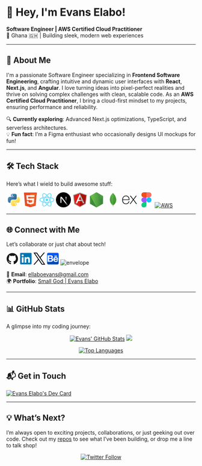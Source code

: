 
# 👋 Hey, I'm Evans Elabo!  

**Software Engineer | AWS Certified Cloud Practitioner**  
📍 Ghana 🇬🇭 | Building sleek, modern web experiences  

---

## 🚀 About Me  
I'm a passionate Software Engineer specializing in **Frontend Software Engineering**, crafting intuitive and dynamic user interfaces with **React**, **Next.js**, and **Angular**. I love turning ideas into pixel-perfect realities and thrive on solving complex challenges with clean, scalable code. As an **AWS Certified Cloud Practitioner**, I bring a cloud-first mindset to my projects, ensuring performance and reliability.  

🔍 **Currently exploring**: Advanced Next.js optimizations, TypeScript, and serverless architectures.  
💡 **Fun fact**: I’m a Figma enthusiast who occasionally designs UI mockups for fun!  

---

## 🛠️ Tech Stack  
Here’s what I wield to build awesome stuff:  

<p align="left">
  <a href="https://www.python.org/" target="_blank" rel="noreferrer"><img src="https://raw.githubusercontent.com/devicons/devicon/master/icons/python/python-original.svg" width="40" height="40" alt="Python" /></a>
  <a href="https://developer.mozilla.org/en-US/docs/Glossary/HTML5" target="_blank" rel="noreferrer"><img src="https://raw.githubusercontent.com/devicons/devicon/master/icons/html5/html5-original.svg" width="40" height="40" alt="HTML5" /></a>
  <a href="https://reactjs.org/" target="_blank" rel="noreferrer"><img src="https://raw.githubusercontent.com/devicons/devicon/master/icons/react/react-original.svg" width="40" height="40" alt="React" /></a>
  <a href="https://nextjs.org/" target="_blank" rel="noreferrer"><img src="https://raw.githubusercontent.com/devicons/devicon/master/icons/nextjs/nextjs-original.svg" width="40" height="40" alt="Next.js" /></a>
  <a href="https://angular.io/" target="_blank" rel="noreferrer"><img src="https://raw.githubusercontent.com/devicons/devicon/master/icons/angularjs/angularjs-original.svg" width="40" height="40" alt="Angular" /></a>
  <a href="https://nodejs.org/en/" target="_blank" rel="noreferrer"><img src="https://raw.githubusercontent.com/devicons/devicon/master/icons/nodejs/nodejs-original.svg" width="40" height="40" alt="Node.js" /></a>
  <a href="https://www.mongodb.com/" target="_blank" rel="noreferrer"><img src="https://raw.githubusercontent.com/devicons/devicon/master/icons/mongodb/mongodb-original.svg" width="40" height="40" alt="MongoDB" /></a>
  <a href="https://expressjs.com/" target="_blank" rel="noreferrer"><img src="https://raw.githubusercontent.com/devicons/devicon/master/icons/express/express-original.svg" width="40" height="40" alt="Express.js" /></a>
  <a href="https://www.figma.com/" target="_blank" rel="noreferrer"><img src="https://raw.githubusercontent.com/devicons/devicon/master/icons/figma/figma-original.svg" width="40" height="40" alt="Figma" /></a>
  <a href="https://aws.amazon.com/" target="_blank" rel="noreferrer"><img src="https://avatars.githubusercontent.com/u/8931462?s=48&v=4" width="40" height="40" alt="AWS" /></a>
</p>

---

## 🌐 Connect with Me  
Let’s collaborate or just chat about tech!  

<p align="left">
  <a href="https://github.com/ellaboevans" target="_blank" rel="noreferrer"><img src="https://raw.githubusercontent.com/devicons/devicon/master/icons/github/github-original.svg" width="32" height="32" alt="GitHub" /></a>
  <a href="https://www.linkedin.com/in/eelaboevans" target="_blank" rel="noreferrer"><img src="https://raw.githubusercontent.com/devicons/devicon/master/icons/linkedin/linkedin-original.svg" width="32" height="32" alt="LinkedIn" /></a>
  <a href="https://twitter.com/dev_concept" target="_blank" rel="noreferrer"><img src="https://raw.githubusercontent.com/devicons/devicon/master/icons/twitter/twitter-original.svg" width="32" height="32" alt="Twitter" /></a>
  <a href="https://www.behance.com/ellaboevans" target="_blank" rel="noreferrer"><img src="https://raw.githubusercontent.com/devicons/devicon/master/icons/behance/behance-original.svg" width="32" height="32" alt="Behance" /></a>
  <a mailto:"https://www.behance.com/ellaboevans" target="_blank" rel="noreferrer"><img src="https://jsmmphbgljjpwklfsxjp.supabase.co/storage/v1/object/public/svgs/envelop.jpg" width="32" height="32" alt="envelope" /></a>
</p>

📧 **Email**: [ellaboevans@gmail.com](mailto:ellaboevans@gmail.com)  
🌍 **Portfolio**: [Small God | Evans Elabo](https://ng-elabo.vercel.app/)  

---

## 📊 GitHub Stats  
A glimpse into my coding journey:  

<p align="center">
  <a href="https://github.com/ellaboevans"><img src="https://github-readme-stats.vercel.app/api?username=ellaboevans&show_icons=true&theme=dracula&title_color=50fa7b&text_color=ffffff&icon_color=50fa7b&bg_color=282a36&hide_border=true" alt="Evans' GitHub Stats" /></a>
        <a href="http://www.github.com/ellabevans"><img src="https://github-readme-streak-stats.herokuapp.com/?user=ellaboevans&stroke=ffffff&background=1c1917&ring=0891b2&fire=0891b2&currStreakNum=ffffff&currStreakLabel=0891b2&sideNums=ffffff&sideLabels=ffffff&dates=ffffff&hide_border=true" /></a>
</p>

<p align="center">
  <a href="https://github.com/ellaboevans"><img src="https://github-readme-stats.vercel.app/api/top-langs/?username=ellaboevans&layout=compact&theme=dracula&title_color=50fa7b&text_color=ffffff&bg_color=282a36&hide_border=true" alt="Top Languages" /></a>
</p>


---
## 📬 Get in Touch
<a href="https://app.daily.dev/oxconcept"><img src="https://api.daily.dev/devcards/v2/9OnL610BXnIttL3HWj9QM.png?r=78d" width="356" alt="Evans Elabo's Dev Card"/></a>


---

## 💡 What’s Next?  
I’m always open to exciting projects, collaborations, or just geeking out over code. Check out my [repos](https://github.com/ellaboevans?tab=repositories) to see what I’ve been building, or drop me a line to talk shop!  

<p align="center">
  <a href="https://twitter.com/dev_concept" target="_blank"><img src="https://img.shields.io/twitter/follow/dev_concept?logo=twitter&style=flat-square&color=1DA1F2" alt="Twitter Follow" /></a>
</p>

